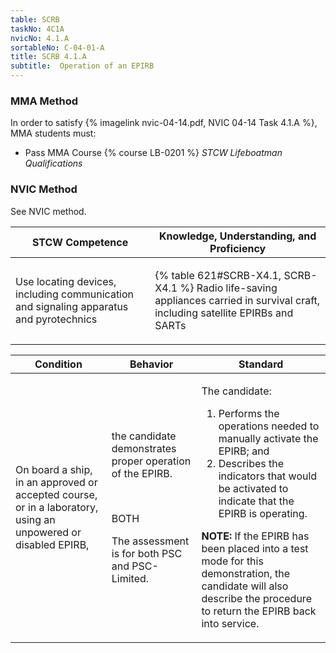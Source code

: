 ```yaml
---
table: SCRB
taskNo: 4C1A
nvicNo: 4.1.A 
sortableNo: C-04-01-A
title: SCRB 4.1.A 
subtitle:  Operation of an EPIRB
---
```



### MMA Method

In order to satisfy  {% imagelink nvic-04-14.pdf, NVIC 04-14 Task 4.1.A %}, MMA students must:

* Pass MMA Course {% course LB-0201 %}  *STCW Lifeboatman Qualifications*


### NVIC Method

<a onclick="togglevisibility('nvic_methods')" >See NVIC method.</a>

<div id='nvic_methods' class='hide'>

<table>
<thead>
<tr>
<th class='forty'> STCW Competence </th>
<th class='sixty'> Knowledge, Understanding, and Proficiency </th>
</tr>
</thead>




<tbody>
<tr><td markdown='1'>

Use locating devices, including communication and signaling apparatus and pyrotechnics

</td><td markdown='1'>

{% table 621#SCRB-X4.1, SCRB-X4.1 %} Radio life-saving appliances carried in survival craft, including satellite EPIRBs and SARTs

</td></tr>


</tbody>
</table>


<table>
<thead>
<tr><th class='twenty'>  Condition </th><th class='twenty'> Behavior </th><th  class='sixty'>Standard </th></tr>
</thead>
<tbody >



<tr><td markdown='1'>

On board a ship, in an approved or accepted course, or in a laboratory, using an unpowered or disabled EPIRB,

</td><td markdown='1'>

the candidate demonstrates proper operation of the EPIRB.

<br>

<div class="tooltip" markdown='1'>

BOTH

The assessment is for both PSC and PSC-Limited.

</div>


</td><td markdown='1'>

The candidate:

1. Performs the operations needed to manually activate the EPIRB; and 
2. Describes the indicators that would be activated to indicate that the EPIRB is operating. 

**NOTE:**  If the EPIRB has been placed into a test mode for this demonstration, the candidate will also describe the procedure to return the EPIRB back into service. 

</td></tr>
</tbody>
</table>
</div>
